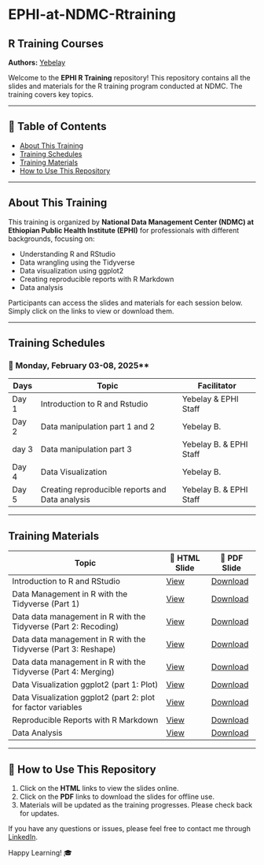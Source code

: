 # EPHI-at-NDMC-Rtraining

## R Training Courses

**Authors:** [Yebelay](https://github.com/Yebelay)  

Welcome to the **EPHI R Training** repository! This repository contains all the slides and materials for the R training program conducted at NDMC. The training covers key topics.

---

## 📌 Table of Contents
- [About This Training](#about-this-training)
- [Training Schedules](#training-schedules)
- [Training Materials](#training-materials)
- [How to Use This Repository](#how-to-use-this-repository)

---

## About This Training
This training is organized by **National Data Management Center (NDMC) at Ethiopian Public Health Institute (EPHI)** for professionals with different backgrounds, focusing on:
- Understanding R and RStudio
- Data wrangling using the Tidyverse
- Data visualization using ggplot2
- Creating reproducible reports with R Markdown
- Data analysis

Participants can access the slides and materials for each session below. Simply click on the links to view or download them.

---

##  Training Schedules 

### 📅 Monday, February 03-08, 2025**

| Days  | Topic | Facilitator |
|------|-----------------------------------------------|-------------|
| Day 1 | Introduction to R and Rstudio  | Yebelay & EPHI Staff |
| Day 2 | Data manipulation part 1 and 2 | Yebelay B. |
| day 3 | Data manipulation part 3  | Yebelay B. & EPHI Staff |
| Day 4 | Data Visualization | Yebelay B. |
| Day 5 | Creating reproducible reports and Data analysis | Yebelay B. & EPHI Staff |

---

##  Training Materials

| Topic  | 📂 HTML Slide | 📂 PDF Slide |
|--------------------------------------------|------------------------------------------------|------------------------------------------------|
| Introduction to R and RStudio | [View](https://yebelay.rbind.io/static/slides/ephi_day1/day%201.html) | [Download]() |
| Data Management in R with the Tidyverse (Part 1) | [View](https://yebelay.rbind.io/static/slides/ephi_day2-3/data_wrangling.html) | [Download]() |
| Data data management in R with the Tidyverse (Part 2: Recoding) | [View](https://yebelay.rbind.io/static/slides/ephi_day2-3/data_wrangling_2.html) | [Download]() |
| Data data management in R with the Tidyverse (Part 3: Reshape) | [View](https://yebelay.rbind.io/static/slides/ephi_day2-3/reshape.html) | [Download]() |
| Data data management in R with the Tidyverse (Part 4: Merging) | [View](https://yebelay.rbind.io/static/slides/ephi_day2-3/data_merge.html) | [Download]() |
| Data Visualization ggplot2 (part 1: Plot)| [View](https://yebelay.rbind.io/static/slides/ephi_day4/graph.html) | [Download]() |
| Data Visualization ggplot2 (part 2: plot for factor variables | [View](https://yebelay.rbind.io/static/slides/ephi_day4/factors.html) | [Download]() |
| Reproducible Reports with R Markdown | [View](https://yebelay.rbind.io/static/slides/ephi_day4/graph.html) | [Download]() |
| Data Analysis | [View]() | [Download]() |

---

## 🚀 How to Use This Repository
1. Click on the **HTML** links to view the slides online.
2. Click on the **PDF** links to download the slides for offline use.
3. Materials will be updated as the training progresses. Please check back for updates.

If you have any questions or issues, please feel free to contact me through [LinkedIn](https://www.linkedin.com/in/yebelay/).

Happy Learning! 🎓  
